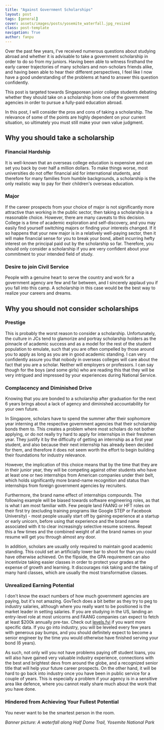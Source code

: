```yaml
---
title: "Against Government Scholarships"
layout: post
tags: [general]
cover: assets/images/posts/yosemite_waterfall.jpg_resized
class: post-template
navigation: True
author: fanpu
---
```


Over the past few years, I've received numerous questions about studying abroad and whether it is advisable to take a government scholarship in order to do so from my juniors. 
Having been able to witness firsthand the early career trajectories of many scholars and non-scholars friends alike, and having been able to hear their different perspectives, I feel like I now have a good understanding of the problems at hand to answer this question confidently. 

This post is targeted towards Singaporean junior college students debating whether they should take on a scholarship from one of the government agencies in order to pursue a fully-paid education abroad. 

In this post, I will consider the pros and cons of taking a scholarship. The relevance of some of the points are highly dependent on your current situation, so ultimately you must still make your own value judgment.

## Why you should take a scholarship
### Financial Hardship

It is well-known that an overseas college education is expensive and can set you back by over half a million dollars. To make things worse, most universities do not offer financial aid for international students, and therefore for many families from humble backgrounds, a scholarship is the only realistic way to pay for their children's overseas education. 

### Major
If the career prospects from your choice of major is not significantly more attractive than working in the public sector, then taking a scholarship is a reasonable choice. However, there are many caveats to this decision. College is a time of academic exploration and self-discovery, and you may easily find yourself switching majors or finding your interests changed. If it so happens that your new major is in a relatively well-paying sector, then it will make financial sense for you to break your bond, albeit incurring hefty interest on the principal paid out by the scholarship so far. Therefore, you should only consider a scholarship if you are very confident about your commitment to your intended field of study.

### Desire to join Civil Service
People with a genuine heart to serve the country and work for a government agency are few and far between, and I sincerely applaud you if you fall into this camp. A scholarship in this case would be the best way to realize your careers and dreams.

## Why you should not consider scholarships

### Prestige

This is probably the worst reason to consider a scholarship. Unfortunately, the culture in JCs tend to glamorize and portray scholarship holders as the pinnacle of academic success and as a model for the rest of the student population to emulate, such that you are often compelled by those around you to apply as long as you are in good academic standing. I can very confidently assure you that nobody in overseas colleges will care about the fact that you are a scholar. Neither will employers or professors. I can say though for the boys (and some girls) who are reading this that they will be very intrigued and impressed by your experiences during National Service. 

### Complacency and Diminished Drive
Knowing that you are bonded to a scholarship after graduation for the next 6 years brings about a lack of agency and diminished accountability for your own future.

In Singapore, scholars have to spend the summer after their sophomore year interning at the respective government agencies that their scholarship bonds them to. 
This creates a problem where most scholars do not bother applying, or do not really try hard to apply for internships in their freshmen year. They justify it by the difficulty of getting an internship as a first year student, and also because their next internship has already been decided for them, and therefore it does not seem worth the effort to begin building their foundations for industry relevance. 

However, the implication of this choice means that by the time that they are in their junior year, they will be competing against other students who have at least one or two internships from American companies under their belt, which holds significantly more brand-name recognition and status than internships from foreign government agencies by recruiters.

Furthermore, the brand name effect of internships compounds. The following example will be biased towards software engineering roles, as that is what I am most familiar with. Few people land FAANG or HFT roles on their first try (excluding training programs like Google STEP or Facebook University) - most people usually start off by gaining experience at a startup or early unicorn, before using that experience and the brand name associated with it to clear increasingly selective resume screens. Repeat this a few times and the combined weight of all the brand names on your resume will get you through almost any door. 

In addition, scholars are usually only required to maintain good academic standing. This could set an artificially lower bar to shoot for than you could have otherwise achieved. On the flipside, the GPA requirement can also incentivize taking easier classes in order to protect your grades at the expense of growth and learning. It discourages risk taking and the taking of many hard classes, which are usually the most transformative classes.

### Unrealized Earning Potential

I don't know the exact numbers of how much government agencies are paying, but it's not amazing. GovTech does a bit better as they try to peg to industry salaries, although where you really want to be positioned is the market leader in setting salaries. If you are studying in the US, landing an entry-level role at most unicorns and FAANG companies can expect to fetch at least $200k annually pre-tax. Check out [levels.fyi](levels.fyi) if you want more specific data. If you go into industry, you will be leveled every few years with generous pay bumps, and you should definitely expect to become a senior engineer by the time you would otherwise have finished serving your bond (6 years).

As such, not only will you not have problems paying off student loans, you will also have gained very valuable industry experience, connections with the best and brightest devs from around the globe, and a recognized senior title that will help your future career prospects. On the other hand, it will be hard to go back into industry once you have been in public service for a couple of years. This is especially a problem if your agency is in a sensitive area like defence, where you cannot really share much about the work that you have done.

### Hindered from Achieving Your Fullest Potential

You never want to be the smartest person in the room.


*Banner picture: A waterfall along Half Dome Trail, Yosemite National Park*